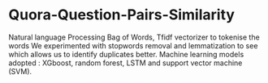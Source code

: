 # Quora-Question-Pairs-Similarity
Natural language Processing
Bag of Words, Tfidf vectorizer to tokenise the words
We experimented with stopwords removal and lemmatization to see which allows us to identify duplicates better.
Machine learning models adopted :
XGboost, random forest, LSTM and support vector machine (SVM).
